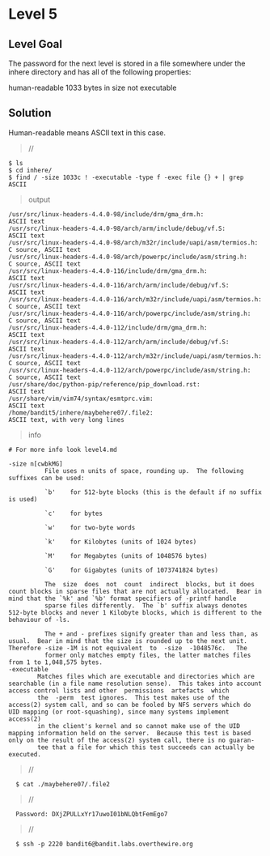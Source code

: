 <h1>Level 5</h1>

<h2>Level Goal</h2>
The password for the next level is stored in a file somewhere under the inhere directory and has all of the following properties:

human-readable
1033 bytes in size
not executable

<h2>Solution</h2>
    Human-readable means ASCII text in this case.

>//

    $ ls
    $ cd inhere/
    $ find / -size 1033c ! -executable -type f -exec file {} + | grep ASCII

>output

    /usr/src/linux-headers-4.4.0-98/include/drm/gma_drm.h:                                             ASCII text
    /usr/src/linux-headers-4.4.0-98/arch/arm/include/debug/vf.S:                                       ASCII text
    /usr/src/linux-headers-4.4.0-98/arch/m32r/include/uapi/asm/termios.h:                              C source, ASCII text
    /usr/src/linux-headers-4.4.0-98/arch/powerpc/include/asm/string.h:                                 C source, ASCII text
    /usr/src/linux-headers-4.4.0-116/include/drm/gma_drm.h:                                            ASCII text
    /usr/src/linux-headers-4.4.0-116/arch/arm/include/debug/vf.S:                                      ASCII text
    /usr/src/linux-headers-4.4.0-116/arch/m32r/include/uapi/asm/termios.h:                             C source, ASCII text
    /usr/src/linux-headers-4.4.0-116/arch/powerpc/include/asm/string.h:                                C source, ASCII text
    /usr/src/linux-headers-4.4.0-112/include/drm/gma_drm.h:                                            ASCII text
    /usr/src/linux-headers-4.4.0-112/arch/arm/include/debug/vf.S:                                      ASCII text
    /usr/src/linux-headers-4.4.0-112/arch/m32r/include/uapi/asm/termios.h:                             C source, ASCII text
    /usr/src/linux-headers-4.4.0-112/arch/powerpc/include/asm/string.h:                                C source, ASCII text
    /usr/share/doc/python-pip/reference/pip_download.rst:                                              ASCII text
    /usr/share/vim/vim74/syntax/esmtprc.vim:                                                           ASCII text
    /home/bandit5/inhere/maybehere07/.file2:                                                           ASCII text, with very long lines


>info

    # For more info look level4.md

    -size n[cwbkMG]
              File uses n units of space, rounding up.  The following suffixes can be used:

              `b'    for 512-byte blocks (this is the default if no suffix is used)

              `c'    for bytes

              `w'    for two-byte words

              `k'    for Kilobytes (units of 1024 bytes)

              `M'    for Megabytes (units of 1048576 bytes)

              `G'    for Gigabytes (units of 1073741824 bytes)

              The  size  does  not  count  indirect  blocks, but it does count blocks in sparse files that are not actually allocated.  Bear in mind that the `%k' and `%b' format specifiers of -printf handle
              sparse files differently.  The `b' suffix always denotes 512-byte blocks and never 1 Kilobyte blocks, which is different to the behaviour of -ls.

              The + and - prefixes signify greater than and less than, as usual.  Bear in mind that the size is rounded up to the next unit. Therefore -size -1M is not equivalent  to  -size  -1048576c.   The
              former only matches empty files, the latter matches files from 1 to 1,048,575 bytes.
    -executable
            Matches files which are executable and directories which are searchable (in a file name resolution sense).  This takes into account access control lists and other  permissions  artefacts  which
            the  -perm  test ignores.  This test makes use of the access(2) system call, and so can be fooled by NFS servers which do UID mapping (or root-squashing), since many systems implement access(2)
            in the client's kernel and so cannot make use of the UID mapping information held on the server.  Because this test is based only on the result of the access(2) system call, there is no guaran-
            tee that a file for which this test succeeds can actually be executed.

>//

      $ cat ./maybehere07/.file2

>//

      Password: DXjZPULLxYr17uwoI01bNLQbtFemEgo7

>//

      $ ssh -p 2220 bandit6@bandit.labs.overthewire.org
